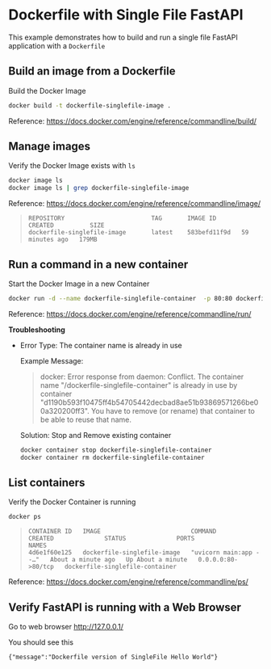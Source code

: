 # Dockerfile with Single File FastAPI

This example demonstrates how to build and run a single file FastAPI application
with a `Dockerfile`


## Build an image from a Dockerfile

  Build the Docker Image

  ```sh
  docker build -t dockerfile-singlefile-image .
  ```

  Reference: https://docs.docker.com/engine/reference/commandline/build/


## Manage images

  Verify the Docker Image exists with `ls`

  ```sh
  docker image ls
  docker image ls | grep dockerfile-singlefile-image
  ```

  Reference: https://docs.docker.com/engine/reference/commandline/image/

  >```
  >REPOSITORY                        TAG       IMAGE ID       CREATED          SIZE
  >dockerfile-singlefile-image       latest    583befd11f9d   59 minutes ago   179MB
  >```


## Run a command in a new container

  Start the Docker Image in a new Container

  ```sh
  docker run -d --name dockerfile-singlefile-container  -p 80:80 dockerfile-singlefile-image
  ```

  Reference: https://docs.docker.com/engine/reference/commandline/run/

  **Troubleshooting**
  
  - Error Type: The container name is already in use

    Example Message:
  
    >docker: Error response from daemon: Conflict. The container name "/dockerfile-singlefile-container" is already in use by container "d1190b593f10475ff4b54705442decbad8ae51b93869571266be00a320200ff3". You have to remove (or rename) that container to be able to reuse that name.

    Solution: Stop and Remove existing container

    ```sh
    docker container stop dockerfile-singlefile-container
    docker container rm dockerfile-singlefile-container
    ```


## List containers

  Verify the Docker Container is running

  ```sh
  docker ps
  ```

  >```
  >CONTAINER ID   IMAGE                         COMMAND                  CREATED              STATUS              PORTS                NAMES
  >4d6e1f60e125   dockerfile-singlefile-image   "uvicorn main:app --…"   About a minute ago   Up About a minute   0.0.0.0:80->80/tcp   dockerfile-singlefile-container
  >```

  Reference: https://docs.docker.com/engine/reference/commandline/ps/


## Verify FastAPI is running with a Web Browser

  Go to web browser http://127.0.0.1/

  You should see this

  ```
  {"message":"Dockerfile version of SingleFile Hello World"}
  ```

